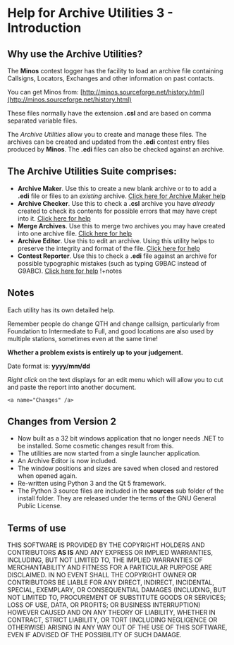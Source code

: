 # Help for Archive Utilities 3 - Introduction

## Why use the Archive Utilities?

The **Minos** contest logger has the facility to load an archive file containing Callsigns, Locators, Exchanges and other information on past contacts.

You can get Minos from: [http://minos.sourceforge.net/history.html](http://minos.sourceforge.net/history.html)

These files normally have the extension **.csl** and are based on comma separated variable files.

The *Archive Utilities* allow you to create and manage these files. The archives can be created and updated from the **.edi** contest entry files produced by **Minos**. The **.edi** files can also be checked against an archive.

## The Archive Utilities Suite comprises:

+ **Archive Maker**. Use this to create a new blank archive or to to add a **.edi** file or files to an *existing* archive. [Click here for Archive Maker help](ArchiveMaker.html)
+ **Archive Checker**. Use this to check a **.csl** archive you have *already* created to check its contents for possible errors that may have crept into it. [Click here for help](ArchiveChecker.html)
+ **Merge Archives**. Use this to merge two archives you may have created into one archive file. [Click here for help](MergeArchives.html)
+ **Archive Editor**. Use this to edit an archive. Using this utility helps to preserve the integrity and format of the file. [Click here for help](ArchiveEditor.html)
+ **Contest Reporter**. Use this to check a **.edi** file against an archive for possible typographic mistakes (such as typing G9BAC instead of G9ABC). [Click here for help](ContestReporter.html)
!+notes
## Notes

Each utility has its own detailed help.

Remember people do change QTH and change callsign, particularly from Foundation to Intermediate to Full, and good locations are also used by multiple stations, sometimes even at the same time!

**Whether a problem exists is entirely up to your judgement.**

Date format is: **yyyy/mm/dd**

*Right click* on the text displays for an edit menu which will allow you to cut and paste the report into another document.

`<a name="Changes" /a>`
## Changes from Version 2

+ Now built as a 32 bit windows application that no longer needs .NET to be installed. Some cosmetic changes result from this.
+ The utilities are now started from a single launcher application.
+ An Archive Editor is now included.
+ The window positions and sizes are saved when closed and restored when opened again.
+ Re-written using Python 3 and the Qt 5 framework.
+ The Python 3 source files are included in the **sources** sub folder of the install folder. They are released under the terms of the GNU General Public License.

## Terms of use

THIS SOFTWARE IS PROVIDED BY THE COPYRIGHT HOLDERS AND
CONTRIBUTORS **AS IS** AND ANY EXPRESS OR IMPLIED WARRANTIES,
INCLUDING, BUT NOT LIMITED TO, THE IMPLIED WARRANTIES OF
MERCHANTABILITY AND FITNESS FOR A PARTICULAR PURPOSE ARE DISCLAIMED.
IN NO EVENT SHALL THE COPYRIGHT OWNER OR CONTRIBUTORS BE LIABLE
FOR ANY DIRECT, INDIRECT, INCIDENTAL, SPECIAL, EXEMPLARY, OR
CONSEQUENTIAL DAMAGES (INCLUDING, BUT NOT LIMITED TO, PROCUREMENT
OF SUBSTITUTE GOODS OR SERVICES; LOSS OF USE, DATA, OR PROFITS;
OR BUSINESS INTERRUPTION) HOWEVER CAUSED AND ON ANY THEORY OF
LIABILITY, WHETHER IN CONTRACT, STRICT LIABILITY, OR TORT
(INCLUDING NEGLIGENCE OR OTHERWISE) ARISING IN ANY WAY OUT
OF THE USE OF THIS SOFTWARE, EVEN IF ADVISED OF THE
POSSIBILITY OF SUCH DAMAGE.
